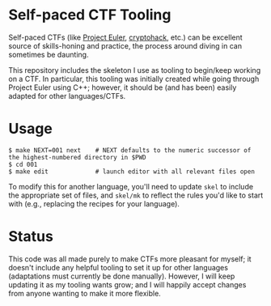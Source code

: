 # Self-paced CTF Tooling

Self-paced CTFs (like [Project Euler](https://projecteuler.net/), [cryptohack](https://cryptohack.org/), etc.) can be excellent source of skills-honing and practice, the process around diving in can sometimes be daunting.

This repository includes the skeleton I use as tooling to begin/keep working on a CTF.
In particular, this tooling was initially created while going through Project Euler using C++; however, it should be (and has been) easily adapted for other languages/CTFs.

# Usage

```console
$ make NEXT=001 next    # NEXT defaults to the numeric successor of the highest-numbered directory in $PWD
$ cd 001
$ make edit             # launch editor with all relevant files open
```

To modify this for another language, you'll need to update `skel` to include the appropriate set of files, and `skel/mk` to reflect the rules you'd like to start with (e.g., replacing the recipes for your language).

# Status

This code was all made purely to make CTFs more pleasant for myself; it doesn't include any helpful tooling to set it up for other languages (adaptations must currently be done manually).
However, I will keep updating it as my tooling wants grow; and I will happily accept changes from anyone wanting to make it more flexible.
